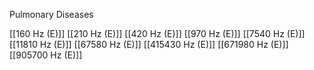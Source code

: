 Pulmonary Diseases

[[160 Hz (E)]]
[[210 Hz (E)]]
[[420 Hz (E)]]
[[970 Hz (E)]]
[[7540 Hz (E)]]
[[11810 Hz (E)]]
[[67580 Hz (E)]]
[[415430 Hz (E)]]
[[671980 Hz (E)]]
[[905700 Hz (E)]]